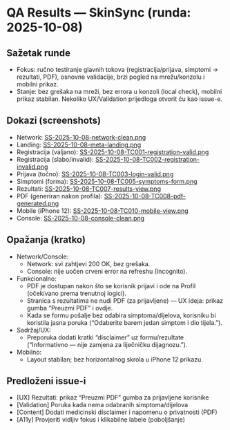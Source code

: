 # QA Results — SkinSync (runda: 2025-10-08)

## Sažetak runde
- Fokus: ručno testiranje glavnih tokova (registracija/prijava, simptomi → rezultati, PDF), osnovne validacije, brzi pogled na mrežu/konzolu i mobilni prikaz.
- Stanje: bez grešaka na mreži, bez errora u konzoli (local check), mobilni prikaz stabilan. Nekoliko UX/Validation prijedloga otvorit ću kao issue-e.

## Dokazi (screenshots)
- Network: [SS-2025-10-08-network-clean.png](./qa/evidence/SS-2025-10-08-network-clean.png)
- Landing: [SS-2025-10-08-meta-landing.png](./qa/evidence/SS-2025-10-08-meta-landing.png)
- Registracija (valjano): [SS-2025-10-08-TC001-registration-valid.png](./qa/evidence/SS-2025-10-08-TC001-registration-valid.png)
- Registracija (slabo/invalid): [SS-2025-10-08-TC002-registration-invalid.png](./qa/evidence/SS-2025-10-08-TC002-registration-invalid.png)
- Prijava (točno): [SS-2025-10-08-TC003-login-valid.png](./qa/evidence/SS-2025-10-08-TC003-login-valid.png)
- Simptomi (forma): [SS-2025-10-08-TC005-symptoms-form.png](./qa/evidence/SS-2025-10-08-TC005-symptoms-form.png)
- Rezultati: [SS-2025-10-08-TC007-results-view.png](./qa/evidence/SS-2025-10-08-TC007-results-view.png)
- PDF (generiran nakon profila): [SS-2025-10-08-TC008-pdf-generated.png](./qa/evidence/SS-2025-10-08-TC008-pdf-generated.png)
- Mobile (iPhone 12): [SS-2025-10-08-TC010-mobile-view.png](./qa/evidence/SS-2025-10-08-TC010-mobile-view.png)
- Console: [SS-2025-10-08-console-clean.png](./qa/evidence/SS-2025-10-08-console-clean.png)

## Opažanja (kratko)
- Network/Console:
  - Network: svi zahtjevi 200 OK, bez grešaka.
  - Console: nije uočen crveni error na refreshu (Incognito).
- Funkcionalno:
  - PDF je dostupan nakon što se korisnik prijavi i ode na Profil (očekivano prema trenutnoj logici).
  - Stranica s rezultatima ne nudi PDF (za prijavljene) — UX ideja: prikaz gumba “Preuzmi PDF” i ovdje.
  - Kada se formu pošalje bez odabira simptoma/dijelova, korisniku bi koristila jasna poruka (“Odaberite barem jedan simptom i dio tijela.”).
- Sadržaj/UX:
  - Preporuka dodati kratki “disclaimer” uz formu/rezultate (“Informativno — nije zamjena za liječničku dijagnozu.”).
- Mobilno:
  - Layout stabilan; bez horizontalnog skrola u iPhone 12 prikazu.

## Predloženi issue-i
- [UX] Rezultati: prikaz “Preuzmi PDF” gumba za prijavljene korisnike
- [Validation] Poruka kada nema odabranih simptoma/dijelova
- [Content] Dodati medicinski disclaimer i napomenu o privatnosti (PDF)
- [A11y] Provjeriti vidljiv fokus i klikabilne labele (poboljšanje)
